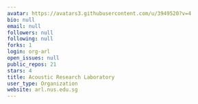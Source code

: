 ```yaml
---
avatar: https://avatars3.githubusercontent.com/u/3949520?v=4
bio: null
email: null
followers: null
following: null
forks: 1
login: org-arl
open_issues: null
public_repos: 21
stars: 4
title: Acoustic Research Laboratory
user_type: Organization
website: arl.nus.edu.sg
---
```

